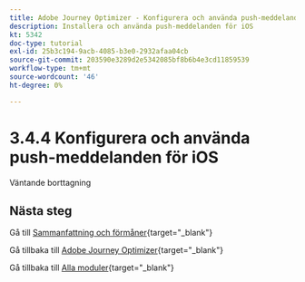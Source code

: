 ```yaml
---
title: Adobe Journey Optimizer - Konfigurera och använda push-meddelanden för iOS
description: Installera och använda push-meddelanden för iOS
kt: 5342
doc-type: tutorial
exl-id: 25b3c194-9acb-4085-b3e0-2932afaa04cb
source-git-commit: 203590e3289d2e5342085bf8b6b4e3cd11859539
workflow-type: tm+mt
source-wordcount: '46'
ht-degree: 0%

---
```


# 3.4.4 Konfigurera och använda push-meddelanden för iOS

Väntande borttagning

## Nästa steg

Gå till [Sammanfattning och förmåner](./summary.md){target="_blank"}

Gå tillbaka till [Adobe Journey Optimizer](journeyoptimizer.md){target="_blank"}

Gå tillbaka till [Alla moduler](./../../../../overview.md){target="_blank"}
